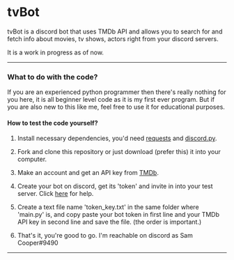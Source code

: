 # tvBot
tvBot is a discord bot that uses TMDb API and allows you to search for and fetch info about movies, tv shows, actors right from your discord servers.

It is a work in progress as of now.

----------------

### What to do with the code?
If you are an experienced python programmer then there's really nothing for you here, it is all beginner level code as it is my first ever program. But if you are also new to this like me, feel free to use it for educational purposes.

#### How to test the code yourself?
1. Install necessary dependencies, you'd need [requests](https://pypi.org/project/requests/) and [discord.py](https://pypi.org/project/discord.py/).

2. Fork and clone this repository or just download (prefer this) it into your computer.

3. Make an account and get an API key from [TMDb](https://www.themoviedb.org/).

4. Create your bot on discord, get its 'token' and invite in into your test server. Click [here](https://discordpy.readthedocs.io/en/latest/discord.html#creating-a-bot-account) for help.

5. Create a text file name 'token_key.txt' in the same folder where 'main<span>.py' is, and copy paste your bot token in first line and your TMDb API key in second line and save the file. (the order is important.)

6. That's it, you're good to go. I'm reachable on discord as Sam Cooper#9490


-----------